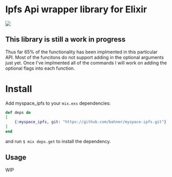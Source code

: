 # Ipfs Api wrapper library for Elixir

![](https://ipfs.io/ipfs/QmQJ68PFMDdAsgCZvA1UVzzn18asVcf7HVvCDgpjiSCAse)


## This library is still a work in progress

Thus far 65% of the functionality has been implmented in this particular API.  Most of the funcitons do not support adding in the optional arguments just yet.  Once I've implmented all of the commands I will work on adding the optional flags into each function. 

# Install

Add myspace_ipfs to your `mix.exs` dependencies:
```elixir
def deps do
[
    {:myspace_ipfs, git: "https://github.com/bahner/myspace-ipfs.git"},
]
end
```

and run `$ mix deps.get` to install the dependency.  

## Usage

WIP

